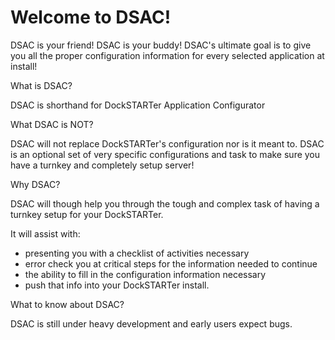 # Welcome to DSAC!

DSAC is your friend! DSAC is your buddy!  DSAC's ultimate goal is to give you all the proper configuration information for every selected application at install!

What is DSAC?

DSAC is shorthand for DockSTARTer Application Configurator

What DSAC is NOT?

DSAC will not replace DockSTARTer's configuration nor is it meant to. DSAC is an optional set of very specific configurations and task to make sure you have a turnkey and completely setup server!

Why DSAC?

DSAC will though help you through the tough and complex task of having a turnkey setup for your DockSTARTer.

It will assist with:
   - presenting you with a checklist of activities necessary
   - error check you at critical steps for the information needed to continue
   - the ability to fill in the configuration information necessary
   - push that info into your DockSTARTer install.

What to know about DSAC?

DSAC is still under heavy development and early users expect bugs.
